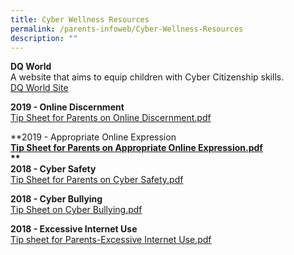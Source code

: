 ```yaml
---
title: Cyber Wellness Resources
permalink: /parents-infoweb/Cyber-Wellness-Resources
description: ""
---
```

**DQ World**  
A website that aims to equip children with Cyber Citizenship skills.  
[DQ World Site](https://www.dqworld.net/#!/landing/whatisdqworld)  
  
**2019 - Online Discernment**  
[Tip Sheet for Parents on Online Discernment.pdf](/files/Tip%20Sheet%20for%20Parents%20on%20Online%20Discernment.pdf)
  
**2019 - Appropriate Online Expression  
**[Tip Sheet for Parents on Appropriate Online Expression.pdf](https://springdalepri.moe.edu.sg/qql/slot/u152/Parents/Cyber%20Wellness%20Resources/Tip%20Sheet%20for%20Parents%20on%20Appropriate%20Online%20Expression.pdf)   
**  
2018 - Cyber Safety**  
[Tip Sheet for Parents on Cyber Safety.pdf](https://springdalepri.moe.edu.sg/qql/slot/u152/Parents/Cyber%20Wellness%20Resources/Tip%20Sheet%20for%20Parents%20on%20Cyber%20Safety.pdf)  
  
**2018 - Cyber Bullying**  
[Tip Sheet on Cyber Bullying.pdf](https://springdalepri.moe.edu.sg/qql/slot/u152/Parents/Cyber%20Wellness%20Resources/Tip%20Sheet%20on%20Cyber%20Bullying.pdf)  
  
**2018 - Excessive Internet Use**  
[Tip sheet for Parents-Excessive Internet Use.pdf](https://springdalepri.moe.edu.sg/qql/slot/u152/Parents/Cyber%20Wellness%20Resources/Tip%20sheet%20for%20Parents-Excessive%20Internet%20Use.pdf)